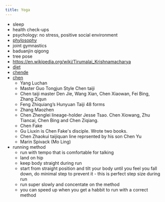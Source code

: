 ```yaml
---
title: Yoga
---
```



* sleep
* health check-ups
* psychology: no stress, positive social environment
* [phylosophy](/2024/01/04/phylosophy.html)
* joint gymnastics
* baduanjin qigong
* tree pose
* https://en.wikipedia.org/wiki/Tirumalai_Krishnamacharya
* [diet](https://nutritionsource.hsph.harvard.edu/healthy-eating-plate)
* [chende](https://www.ctnd.de/english)
* [chen](http://chentaijistudy.com/about.html)
  * Yang Luchan
  * Master Guo Tongjun Style Chen taiji
  * Chen taiji master Den Jie, Wang Xian, Chen Xiaowan, Fei Bing, Zhang Ziqun
  * Feng Zhiquiang’s Hunyuan Taiji 48 forms
  * Zhang Maozhen
  * Chen Zhenglei lineage-holder Jesse Tsao. Chen Xiowang, Zhu Tiancai, Chen Bing and Chen Ziqiang.
  * Chen Fake
  * Gu Liuxin is Chen Fake's disciple. Wrote two books.
  * Chen Zhaokui taijiquan line reprsented by his son Chen Yu
  * Marin Spivack (Mo Ling)
* running method
  * run with tempo that is comfortable for talking
  * land on hip
  * keep body straight during run
  * start from straight position and tilt your body until you feel you fall down, do minimal step to prevent it - this is perfect step size during run
  * run super slowly and concentate on the method
  * you can speed up when you get a habbit to run with a correct method

